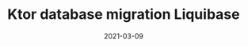 ---
layout: post
title:  "Ktor database migration Liquibase"
date:   2021-03-09
show_in_homepage: true
draft: true
tags: [Ktor]
---